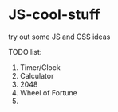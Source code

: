 # JS-cool-stuff
try out some JS and CSS ideas



TODO list:

1. Timer/Clock
2. Calculator
4. 2048
4. Wheel of Fortune
5. 